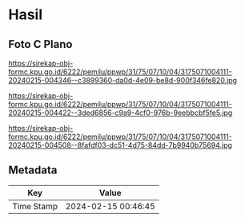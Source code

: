 # Hasil

## Foto C Plano

https://sirekap-obj-formc.kpu.go.id/6222/pemilu/ppwp/31/75/07/10/04/3175071004111-20240215-004346--c3899360-da0d-4e09-be8d-900f346fe820.jpg

https://sirekap-obj-formc.kpu.go.id/6222/pemilu/ppwp/31/75/07/10/04/3175071004111-20240215-004422--3ded6856-c9a9-4cf0-976b-9eebbcbf5fe5.jpg

https://sirekap-obj-formc.kpu.go.id/6222/pemilu/ppwp/31/75/07/10/04/3175071004111-20240215-004508--8fafdf03-dc51-4d75-84dd-7b9940b75694.jpg


## Metadata

| Key        | Value               |
| ---------- | ------------------- |
| Time Stamp | 2024-02-15 00:46:45 |



